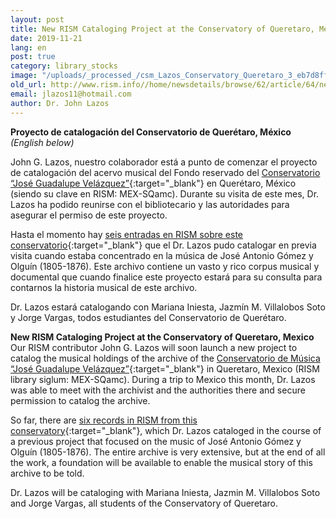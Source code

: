 ```yaml
---
layout: post
title: New RISM Cataloging Project at the Conservatory of Queretaro, Mexico
date: 2019-11-21
lang: en
post: true
category: library_stocks
image: "/uploads/_processed_/csm_Lazos_Conservatory_Queretaro_3_eb7d8ff40c.jpg"
old_url: http://www.rism.info//home/newsdetails/browse/62/article/64/new-rism-cataloging-project-at-the-conservatory-of-queretaro-mexico.html
email: jlazos11@hotmail.com
author: Dr. John Lazos
---
```



**Proyecto de catalogación del Conservatorio de Querétaro, México** _(English below)_

John G. Lazos, nuestro colaborador está a punto de comenzar el proyecto de catalogación del acervo musical del Fondo reservado del [Conservatorio “José Guadalupe Velázquez”](http://www.conservatorioqueretaro.mx/){:target="_blank"} en Querétaro, México (siendo su clave en RISM: MEX-SQamc). Durante su visita de este mes, Dr. Lazos ha podido reunirse con el bibliotecario y las autoridades para asegurar el permiso de este proyecto.

Hasta el momento hay [seis entradas en RISM sobre este conservatorio](https://opac.rism.info/search?View=rism&siglum=MEX-SQamc&Language=es){:target="_blank"} que el Dr. Lazos pudo catalogar en previa visita cuando estaba concentrado en la música de José Antonio Gómez y Olguín (1805-1876). Este archivo contiene un vasto y rico corpus musical y documental que cuando finalice este proyecto estará para su consulta para contarnos la historia musical de este archivo.

Dr. Lazos estará catalogando con Mariana Iniesta, Jazmín M. Villalobos Soto y Jorge Vargas, todos estudiantes del Conservatorio de Querétaro.


**New RISM Cataloging Project at the Conservatory of Queretaro, Mexico**
Our RISM contributor John G. Lazos will soon launch a new project to catalog the musical holdings of the archive of the [Conservatorio de Música “José Guadalupe Velázquez”](http://www.conservatorioqueretaro.mx/){:target="_blank"} in Queretaro, Mexico (RISM library siglum: MEX-SQamc). During a trip to Mexico this month, Dr. Lazos was able to meet with the archivist and the authorities there and secure permission to catalog the archive.

So far, there are [six records in RISM from this conservatory](https://opac.rism.info/search?View=rism&siglum=MEX-SQamc&Language=en){:target="_blank"}, which Dr. Lazos cataloged in the course of a previous project that focused on the music of José Antonio Gómez y Olguín (1805-1876). The entire archive is very extensive, but at the end of all the work, a foundation will be available to enable the musical story of this archive to be told.

Dr. Lazos will be cataloging with Mariana Iniesta, Jazmin M. Villalobos Soto and Jorge Vargas, all students of the Conservatory of Queretaro.







<script type="text/javascript">var switchTo5x=true;</script><script type="text/javascript" src="http://w.sharethis.com/button/buttons.js"></script><script type="text/javascript">stLight.options({publisher: "9b601438-1ce1-49d8-bfd7-9cff5df54c17", doNotHash: false, doNotCopy: false, hashAddressBar: false});</script>